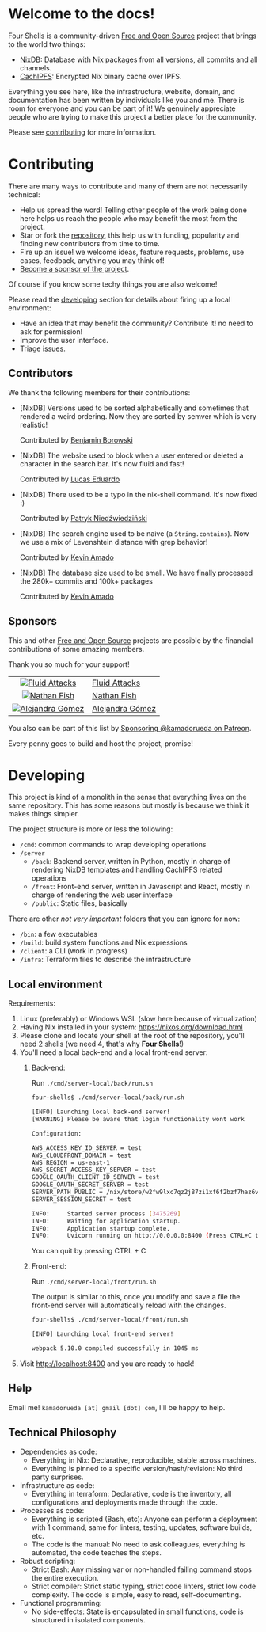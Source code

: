 # Welcome to the docs!

Four Shells is a community-driven [Free and Open Source](https://en.wikipedia.org/wiki/FOSS) project that brings to the world two things:
- [NixDB](/nixdb): Database with Nix packages from all versions, all commits and all channels.
- [CachIPFS](/cachipfs): Encrypted Nix binary cache over IPFS.

Everything you see here, like the infrastructure, website, domain,
and documentation has been written by individuals like you and me.
There is room for everyone and you can be part of it!
We genuinely appreciate people who are trying to make this project a better
place for the community.

Please see [contributing](/docs#contributing) for more information.

# Contributing

There are many ways to contribute and many of them are not necessarily technical:

- Help us spread the word!
  Telling other people of the work being done here helps us reach the people
  who may benefit the most from the project.
- Star or fork the [repository](https://github.com/kamadorueda/four-shells),
  this help us with funding, popularity and finding new contributors from time to time.
- Fire up an issue! we welcome ideas, feature requests, problems, use cases, feedback,
  anything you may think of!
- [Become a sponsor of the project](/docs#sponsors).

Of course if you know some techy things you are also welcome!

Please read the [developing](/docs#developing) section for details about
firing up a local environment:

- Have an idea that may benefit the community?
  Contribute it! no need to ask for permission!
- Improve the user interface.
- Triage [issues](https://github.com/kamadorueda/four-shells/issues).

## Contributors

We thank the following members for their contributions:

- [NixDB] Versions used to be sorted alphabetically and sometimes that
  rendered a weird ordering.
  Now they are sorted by semver which is very realistic!

  Contributed by [Benjamin Borowski](https://github.com/typeoneerror)

- [NixDB] The website used to block when a user entered or deleted a character in the
  search bar.
  It's now fluid and fast!

  Contributed by [Lucas Eduardo](https://github.com/lucasew)

- [NixDB] There used to be a typo in the nix-shell command.
  It's now fixed :)

  Contributed by [Patryk Niedźwiedziński](https://github.com/pniedzwiedzinski)

- [NixDB] The search engine used to be naive (a `String.contains`).
  Now we use a mix of Levenshtein distance with grep behavior!

  Contributed by [Kevin Amado](https://github.com/kamadorueda)

- [NixDB] The database size used to be small.
  We have finally processed the 280k+ commits and 100k+ packages

  Contributed by [Kevin Amado](https://github.com/kamadorueda)

## Sponsors

This and other
[Free and Open Source](https://en.wikipedia.org/wiki/FOSS)
projects are possible by the financial contributions of some amazing members.

Thank you so much for your support!

|||
|:------------------------------------:|:-------------------------|
| [![Fluid Attacks][0_img]][0_url]     | [Fluid Attacks][0_url]   |
| [![Nathan Fish][1_img]][1_url]       | [Nathan Fish][1_url]     |
| [![Alejandra Gómez][2_img]][2_url]   | [Alejandra Gómez][2_url] |

You also can be part of this list by
[Sponsoring @kamadorueda on Patreon](https://www.patreon.com/kamadorueda).

Every penny goes to build and host the project, promise!

[0_img]: https://github.com/kamadorueda/four-shells/raw/main/static/sponsors/fluid_attacks.png
[0_url]: https://fluidattacks.com
[1_img]: https://github.com/kamadorueda/four-shells/raw/main/static/sponsors/anonymous.png
[1_url]: https://github.com/lordcirth
[2_img]: https://github.com/kamadorueda/four-shells/raw/main/static/sponsors/anonymous.png
[2_url]: https://www.linkedin.com/in/alejandra-g%C3%B3mez-r-618a10138

# Developing

This project is kind of a monolith in the sense that everything lives
on the same repository.
This has some reasons but mostly is because we think it makes things simpler.

The project structure is more or less the following:

- `/cmd`: common commands to wrap developing operations
- `/server`
  - `/back`: Backend server, written in Python, mostly in charge of rendering NixDB templates
    and handling CachIPFS related operations
  - `/front`: Front-end server, written in Javascript and React, mostly in charge
    of rendering the web user interface
  - `/public`: Static files, basically

There are other _not very important_ folders that you can ignore for now:

- `/bin`: a few executables
- `/build`: build system functions and Nix expressions
- `/client`: a CLI (work in progress)
- `/infra`: Terraform files to describe the infrastructure

## Local environment

Requirements:

1.  Linux (preferably) or Windows WSL (slow here because of virtualization)
1.  Having Nix installed in your system: https://nixos.org/download.html
1.  Please clone and locate your shell at the root of the repository,
    you'll need 2 shells (we need 4, that's why **Four Shells**!)
1.  You'll need a local back-end and a local front-end server:
    1.  Back-end:

        Run `./cmd/server-local/back/run.sh`

        ```bash
        four-shells$ ./cmd/server-local/back/run.sh

        [INFO] Launching local back-end server!
        [WARNING] Please be aware that login functionality wont work

        Configuration:

        AWS_ACCESS_KEY_ID_SERVER = test
        AWS_CLOUDFRONT_DOMAIN = test
        AWS_REGION = us-east-1
        AWS_SECRET_ACCESS_KEY_SERVER = test
        GOOGLE_OAUTH_CLIENT_ID_SERVER = test
        GOOGLE_OAUTH_SECRET_SERVER = test
        SERVER_PATH_PUBLIC = /nix/store/w2fw9lxc7qz2j87zi1xf6f2bzf7haz6v-public
        SERVER_SESSION_SECRET = test

        INFO:     Started server process [3475269]
        INFO:     Waiting for application startup.
        INFO:     Application startup complete.
        INFO:     Uvicorn running on http://0.0.0.0:8400 (Press CTRL+C to quit)
        ```

        You can quit by pressing CTRL + C

    1.  Front-end:

        Run `./cmd/server-local/front/run.sh`

        The output is similar to this, once you modify and save a file
        the front-end server will automatically reload with the changes.

        ```bash
        four-shells$ ./cmd/server-local/front/run.sh

        [INFO] Launching local front-end server!

        webpack 5.10.0 compiled successfully in 1045 ms
        ```
1.  Visit [http://localhost:8400](http://localhost:8400) and you are ready to hack!

## Help

Email me! `kamadorueda [at] gmail [dot] com`, I'll be happy to help.

## Technical Philosophy

- Dependencies as code:
  - Everything in Nix: Declarative, reproducible, stable across machines.
  - Everything is pinned to a specific version/hash/revision:
    No third party surprises.
- Infrastructure as code:
  - Everything in terraform: Declarative, code is the inventory,
    all configurations and deployments made through the code.
- Processes as code:
  - Everything is scripted (Bash, etc): Anyone can perform a deployment with
    1 command, same for linters, testing, updates, software builds, etc.
  - The code is the manual: No need to ask colleagues, everything is automated,
    the code teaches the steps.
- Robust scripting:
  - Strict Bash: Any missing var or non-handled failing command stops the entire execution.
  - Strict compiler: Strict static typing, strict code linters, strict low
    code complexity. The code is simple, easy to read, self-documenting.
- Functional programming:
  - No side-effects: State is encapsulated in small functions, code is structured
    in isolated components.
